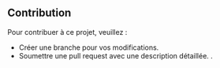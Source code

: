 ## Contribution
Pour contribuer à ce projet, veuillez :
- Créer une branche pour vos modifications.
- Soumettre une pull request avec une description détaillée.
.